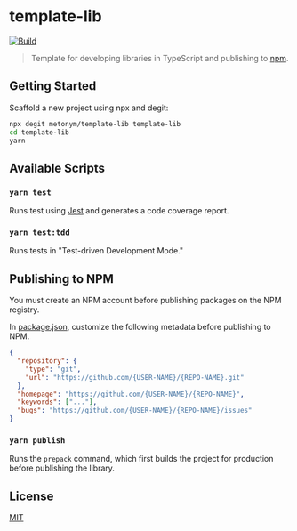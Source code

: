 # template-lib

[![Build][build]][build-badge]

> Template for developing libraries in TypeScript and publishing to [npm](https://www.npmjs.com/).

## Getting Started

Scaffold a new project using npx and degit:

```bash
npx degit metonym/template-lib template-lib
cd template-lib
yarn
```

## Available Scripts

### `yarn test`

Runs test using [Jest](https://jestjs.io/) and generates a code coverage report.

### `yarn test:tdd`

Runs tests in "Test-driven Development Mode."

## Publishing to NPM

You must create an NPM account before publishing packages on the NPM registry.

In [package.json](package.json), customize the following metadata before publishing to NPM.

```json
{
  "repository": {
    "type": "git",
    "url": "https://github.com/{USER-NAME}/{REPO-NAME}.git"
  },
  "homepage": "https://github.com/{USER-NAME}/{REPO-NAME}",
  "keywords": ["..."],
  "bugs": "https://github.com/{USER-NAME}/{REPO-NAME}/issues"
}
```

### `yarn publish`

Runs the `prepack` command, which first builds the project for production before publishing the library.

## License

[MIT](LICENSE)

[build]: https://travis-ci.com/metonym/template-lib.svg?branch=master
[build-badge]: https://travis-ci.com/metonym/template-lib
